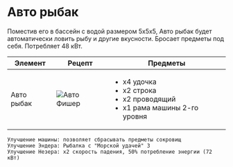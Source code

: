 # Авто рыбак

Поместив его в бассейн с водой размером 5x5x5, Авто рыбак будет автоматически ловить рыбу и другие вкусности. Бросает предметы под себя. Потребляет 48 кВт.

| Элемент    | Рецепт                                                | Предметы                                                                                               |
| ---------- | ----------------------------------------------------- | ------------------------------------------------------------------------------------------------------ |
| Авто рыбак | ![Авто Фишер](../../.gitbook/assets/auto\_fisher.png) | <ul><li>x4 удочка</li><li>x2 строка</li><li>x2 проводящий</li><li>x1 рама машины 2-го уровня</li></ul> |

```
Улучшение машины: позволяет сбрасывать предметы сокровищ
Улучшение Эндера: Рыбалка с "Морской удачей" 3
Улучшение Незера: x2 скорость падения, 50% потребление энергии (72 кВт)
```
